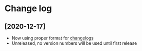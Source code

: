 # Change log

## **[2020-12-17]**
- Now using proper format for [changelogs](https://keepachangelog.com/en/1.0.0/)
- Unreleased, no version numbers will be used until first release